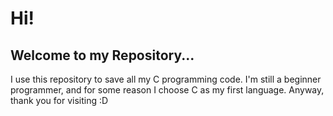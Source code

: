 # Hi!
## Welcome to my Repository...
I use this repository to save all my C programming code. 
I'm still a beginner programmer, and for some reason 
I choose C as my first language. Anyway, thank you for visiting :D

